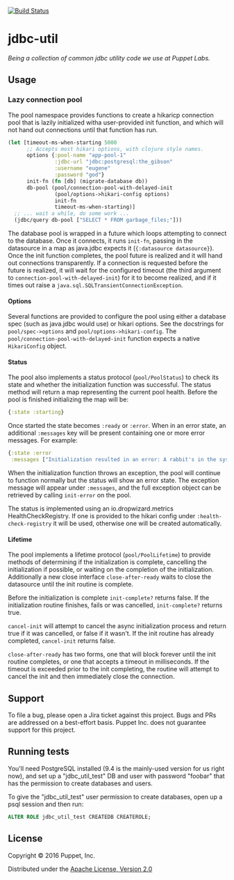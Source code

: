 [![Build Status](https://travis-ci.org/puppetlabs/jdbc-util.png?branch=master)](https://travis-ci.org/puppetlabs/jdbc-util)

# jdbc-util

_Being a collection of common jdbc utility code we use at Puppet
Labs._

## Usage

### Lazy connection pool

The pool namespace provides functions to create a hikaricp connection pool that
is lazily initialized witha user-provided init function, and which will not hand
out connections until that function has run.

```clojure
(let [timeout-ms-when-starting 5000
      ;; Accepts most hikari options, with clojure style names.
      options {:pool-name "app-pool-1"
               :jdbc-url "jdbc:postgresql:the_gibson"
               :username "eugene"
               :password "god"}
      init-fn (fn [db] (migrate-database db))
      db-pool (pool/connection-pool-with-delayed-init
               (pool/options->hikari-config options)
               init-fn
               timeout-ms-when-starting)]
  ;; ... wait a while, do some work ...
  (jdbc/query db-pool ["SELECT * FROM garbage_files;"]))
```

The database pool is wrapped in a future which loops attempting to connect to
the database. Once it connects, it runs `init-fn`, passing in the datasource in
a map as java.jdbc expects it (`{:datasource datasource}`). Once the init
function completes, the pool future is realized and it will hand out connections
transparently. If a connection is requested before the future is realized, it
will wait for the configured timeout (the third argument to
`connection-pool-with-delayed-init`) for it to become realized, and if it times
out raise a `java.sql.SQLTransientConnectionException`.

#### Options

Several functions are provided to configure the pool using either a database
spec (such as java.jdbc would use) or hikari options. See the docstrings for
`pool/spec->options` and `pool/options->hikari-config`. The
`pool/connection-pool-with-delayed-init` function expects a native
`HikariConfig` object.

#### Status

The pool also implements a status protocol (`pool/PoolStatus`) to check its
state and whether the initialization function was successful. The status method
will return a map representing the current pool health. Before the pool is
finished initializing the map will be:

```clojure
{:state :starting}
```

Once started the state becomes `:ready` or `:error`. When in an error state, an
additional `:messages` key will be present containing one or more error
messages. For example:

```clojure
{:state :error
 :messages ["Initialization resulted in an error: A rabbit's in the system."]}
```

When the initialization function throws an exception, the pool will continue to
function normally but the status will show an error state. The exception message
will appear under `:messages`, and the full exception object can be retrieved by
calling `init-error` on the pool.

The status is implemented using an io.dropwizard.metrics HealthCheckRegistry. If
one is provided to the hikari config under `:health-check-registry` it will be
used, otherwise one will be created automatically.

#### Lifetime

The pool implements a lifetime protocol (`pool/PoolLifetime`) to provide methods
of determining if the initialization is complete, cancelling the initialization
if possible, or waiting on the completion of the initialization.  Additionally
a new close interface `close-after-ready` waits to close the datasource until
the init routine is complete.

Before the initialization is complete `init-complete?` returns false.  If the
initialization routine finishes, fails or was cancelled, `init-complete?` returns
true.

`cancel-init` will attempt to cancel the async initialization process and return
true if it was cancelled, or false if it wasn't.  If the init routine has already
completed, `cancel-init` returns false.

`close-after-ready` has two forms, one that will block forever until the init
routine completes, or one that accepts a timeout in milliseconds.  If the
timeout is exceeded prior to the init completing, the routine will attempt to cancel
the init and then immediately close the connection.

## Support

To file a bug, please open a Jira ticket against this project. Bugs and PRs are
addressed on a best-effort basis. Puppet Inc. does not guarantee support for
this project.

## Running tests
You'll need PostgreSQL installed (9.4 is the mainly-used version for us right
now), and set up a "jdbc_util_test" DB and user with password "foobar" that has
the permission to create databases and users.

To give the "jdbc_util_test" user permission to create databases, open up a psql
session and then run:
```sql
ALTER ROLE jdbc_util_test CREATEDB CREATEROLE;
```

## License

Copyright © 2016 Puppet, Inc.

Distributed under the [Apache License, Version 2.0](http://www.apache.org/licenses/LICENSE-2.0.html)
